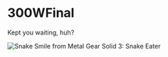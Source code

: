 # 300WFinal
Kept you waiting, huh?

![Snake Smile from Metal Gear Solid 3: Snake Eater](https://i.pinimg.com/736x/3d/6d/c2/3d6dc2991602a1bab0cece2278e6d8bf.jpg)